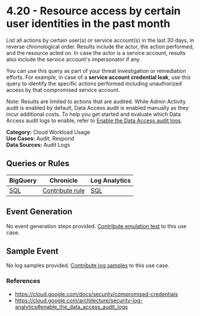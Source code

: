 # 4.20 - Resource access by certain user identities in the past month
List all actions by certain user(s) or service account(s) in the last 30 days, in reverse chronological order.
Results include the actor, the action performed, and the resource acted on. In case the actor is a service
account, results also include the service account's impersonator if any.

You can use this query as part of your threat investigation or remediation efforts.
For example, in case of a **service account credential leak**, use this query to identify the
specific actions performed including unauthorized access by that compromised service account.

Note: Results are limited to actions that are audited. While Admin Activity audit is enabled by default,
Data Access audit is enabled manually as they incur additional costs. To help you get started and evaluate which
Data Access audit logs to enable, refer to [Enable the Data Access audit logs](https://cloud.google.com/architecture/security-log-analytics#enable_the_data_access_audit_logs).


**Category:** Cloud Workload Usage
</br>
**Use Cases:** Audit, Respond
</br>
**Data Sources:** Audit Logs
</br>



## Queries or Rules
BigQuery | Chronicle | Log Analytics
--- | --- | ---
[SQL](../../backends/bigquery/sql/4_20_actions_by_user_identity_over_time.sql) | [Contribute rule](../../CONTRIBUTING.md) | [SQL](../../backends/log_analytics/sql/4_20_actions_by_user_identity_over_time.sql)

## Event Generation
No event generation steps provided. [Contribute emulation test](../../CONTRIBUTING.md) to this use case.

## Sample Event
No log samples provided. [Contribute log samples](../../CONTRIBUTING.md) to this use case.


### References
- https://cloud.google.com/docs/security/compromised-credentials
- https://cloud.google.com/architecture/security-log-analytics#enable_the_data_access_audit_logs
    
